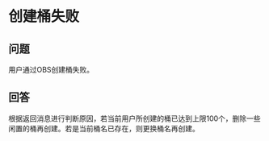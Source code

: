 # 创建桶失败<a name="zh-cn_topic_0068009037"></a>

## 问题<a name="section60232767"></a>

用户通过OBS创建桶失败。

## 回答<a name="section5223998"></a>

根据返回消息进行判断原因，若当前用户所创建的桶已达到上限100个，删除一些闲置的桶再创建。若是当前桶名已存在，则更换桶名再创建。


